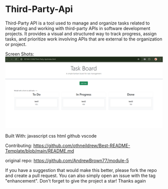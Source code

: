 # Third-Party-Api

Third-Party API is a tool used to manage and organize tasks related to integrating and working with third-party APIs in software development projects. It provides a visual and structured way to track progress, assign tasks, and prioritize work involving APIs that are external to the organization or project. 

Screen Shots:
![alt text](image.png)

Built With:
javascript
css
html
github
vscode

Contributing:
https://github.com/othneildrew/Best-README-Template/blob/main/README.md

original repo: https://github.com/AndrewBrown77/module-5

 If you have a suggestion that would make this better, please fork the repo and create a pull request. You can also simply open an issue with the tag "enhancement". Don't forget to give the project a star! Thanks again
